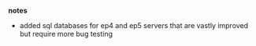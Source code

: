 **notes**

* added sql databases for ep4 and ep5 servers that are vastly improved but require more bug testing
